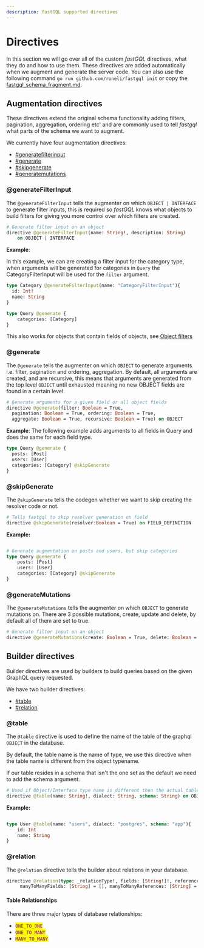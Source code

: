 ```yaml
---
description: fastGQL supported directives
---
```


# Directives

In this section we will go over all of the custom _fastGQL_ directives, what they do and how to use them. These directives are added automatically when we augment and generate the server code. You can also use the following command `go run github.com/roneli/fastgql init` or copy the [fastgql\_schema\_fragment.md](fastgql\_schema\_fragment.md "mention").

## Augmentation directives

These directives extend the original schema functionality adding filters, pagination, aggregation, ordering etc' and are commonly used to tell _fastgql_ what parts of the schema we want to augment.

We currently have four augmentation directives:

* [#generatefilterinput](directives.md#generatefilterinput "mention")
* [#generate](directives.md#generate "mention")
* [#skipgenerate](directives.md#skipgenerate "mention")
* [#generatemutations](directives.md#generatemutations "mention")



### @generateFilterInput

The `@generateFilterInput` tells the augmenter on which `OBJECT | INTERFACE` to generate filter inputs, this is required so _fastGQL_ knows what objects to build filters for giving you more control over which filters are created.

```graphql
# Generate filter input on an object
directive @generateFilterInput(name: String!, description: String) 
    on OBJECT | INTERFACE
```

**Example**:

In this example, we can are creating a filter input for the category type, when arguments will be generated for categories in `Query` the CategoryFilterInput will be used for the `filter` argument.

```graphql
type Category @generateFilterInput(name: "CategoryFilterInput"){
  id: Int!
  name: String
}

type Query @generate {
    categories: [Category]
}
```

This also works for objects that contain fields of objects, see [Object filters](../../../queries/filter/#object-filters)

### @generate

The `@generate` tells the augmenter on which `OBJECT` to generate arguments i.e. filter, pagination and ordering, aggregation. By default, all arguments are created, and are recursive, this means that arguments are generated from the top level `OBJECT` until exhausted meaning no new OBJECT fields are found in a certain level.

```graphql
# Generate arguments for a given field or all object fields
directive @generate(filter: Boolean = True, 
  pagination: Boolean = True, ordering: Boolean = True, 
  aggregate: Boolean = True, recursive: Boolean = True) on OBJECT
```

**Example**: The following example adds arguments to all fields in Query and does the same for each field type.

```graphql
type Query @generate {
  posts: [Post]
  users: [User]
  categories: [Category] @skipGenerate
}
```

### @skipGenerate

The `@skipGenerate` tells the codegen whether we want to skip creating the resolver code or not.

```graphql
# Tells fastgql to skip resolver generation on field
directive @skipGenerate(resolver:Boolean = True) on FIELD_DEFINITION
```

**Example:**

```graphql

# Generate augmentation on posts and users, but skip categories
type Query @generate {
    posts: [Post]
    users: [User]
    categories: [Category] @skipGenerate
}
```

### @generateMutations

The `@generateMutations` tells the augmenter on which `OBJECT` to generate mutations on. 
There are 3 possible mutations, create, update and delete, by default all of them are set to true. 

```graphql
# Generate filter input on an object
directive @generateMutations(create: Boolean = True, delete: Boolean = True, update: Boolean = True) on OBJECT
```

## Builder directives

Builder directives are used by builders to build queries based on the given GraphQL query requested.

We have two builder directives:

* [#table](directives.md#table "mention")
* [#relation](directives.md#relation "mention")

### @table

The `@table` directive is used to define the name of the table of the graphql `OBJECT` in the database.

By default, the table name is the name of type, we use this directive when the table name is different from the object typename.

If our table resides in a schema that isn't the one set as the default we need to add the schema argument.

```graphql
# Used if Object/Interface type name is different then the actual table name or if the table resides in a schema other than default path.
directive @table(name: String!, dialect: String, schema: String) on OBJECT | INTERFACE
```

**Example:**

```graphql

type User @table(name: "users", dialect: "postgres", schema: "app"){
    id: Int
    name: String
}
```

### @relation

The `@relation` directive tells the builder about relations in your database.

```graphql
directive @relation(type: _relationType!, fields: [String!]!, references: [String!]!, manyToManyTable: String = "", 
     manyToManyFields: [String] = [], manyToManyReferences: [String] = []) on FIELD_DEFINITION
```

#### Table Relationships

There are three major types of database relationships:

* <mark style="color:purple;">`ONE_TO_ONE`</mark>
* <mark style="color:purple;">`ONE_TO_MANY`</mark>
* <mark style="color:purple;">`MANY_TO_MANY`</mark>
